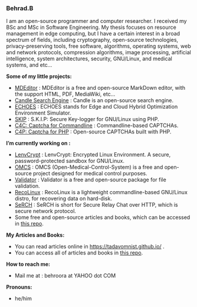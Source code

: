 ### Behrad.B

I am an open-source programmer and computer researcher. I received my BSc and MSc in Software Engineering. My thesis focuses on resource management in edge computing, but I have a certain interest in a broad spectrum of fields, including cryptography, open-source technologies, privacy-preserving tools, free software, algorithms, operating systems, web and network protocols, compression algorithms, image processing, artificial intelligence, system architectures, security, GNU/Linux, and medical systems, and etc...

**Some of my little projects:**
+ [MDEditor](https://github.com/TadavomnisT/MDEditor) : MDEditor is a free and open-source MarkDown editor, with the support HTML, PDF, MediaWiki, etc...
+ [Candle Search Engine](https://github.com/TadavomnisT/candle_search_engine) : Candle is an open-source search engine.
+ [ECHOES](https://github.com/TadavomnisT/ECHOES) : ECHOES stands for Edge and Cloud Hybrid Optimization Environment Simulator.
+ [SKIP](https://github.com/TadavomnisT/SKIP) : S.K.I.P: Secure Key-logger for GNU/Linux using PHP.
+ [C4C: Captcha for Commandline](https://github.com/TadavomnisT/captcha-for-commandline) : Commandline-based CAPTCHAs.
+ [C4P: Captcha for PHP](https://github.com/TadavomnisT/captcha_for_php) : Open-source CAPTCHAs built with PHP.

**I’m currently working on :**
+ [LenvCrypt](https://github.com/TadavomnisT/LenvCrypt) :  LenvCrypt: Encrypted Linux Environment. A secure, password-protected sandbox for GNU/Linux. 
+ [OMCS](https://github.com/Tadavomnism/Open-Medical-Control-System) : OMCS (Open-Medical-Control-System) is a free and open-source project designed for medical control purposes.
+ [Validator](https://github.com/TadavomnisT/validator) : Validator is a free and open-source package for file validation.
+ [RecoLinux](https://github.com/TadavomnisT/RecoLinux) : RecoLinux is a lightweight commandline-based GNU/Linux distro, for recovering data on hard-disk.
+ [SeRCH](https://github.com/TadavomnisT/SeRCH) :  SeRCH is short for Secure Relay Chat over HTTP, which is secure network protocol.
+ Some free and open-source articles and books, which can be accessed in [this repo](https://github.com/TadavomnisT/OpenArticles). 

**My Articles and Books:**
* You can read articles online in https://tadavomnist.github.io/ .
* You can access all of articles and books in [this repo](https://github.com/TadavomnisT/OpenArticles).

**How to reach me:**
+ Mail me at : behroora at YAHOO dot COM

**Pronouns:** 
+ he/him

